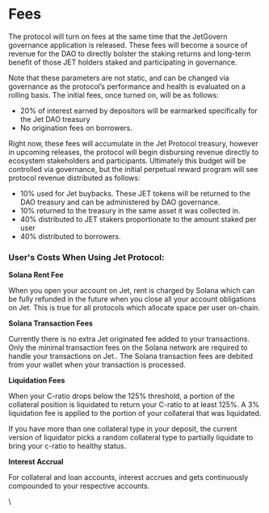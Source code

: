 # Fees

The protocol will turn on fees at the same time that the JetGovern governance application is released. These fees will become a source of revenue for the DAO to directly bolster the staking returns and long-term benefit of those JET holders staked and participating in governance.

Note that these parameters are not static, and can be changed via governance as the protocol’s performance and health is evaluated on a rolling basis. The initial fees, once turned on, will be as follows:

* 20% of interest earned by depositors will be earmarked specifically for the Jet DAO treasury
* No origination fees on borrowers.

Right now, these fees will accumulate in the Jet Protocol treasury, however in upcoming releases, the protocol will begin disbursing revenue directly to ecosystem stakeholders and participants. Ultimately this budget will be controlled via governance, but the initial perpetual reward program will see protocol revenue distributed as follows:

* 10% used for Jet buybacks. These JET tokens will be returned to the DAO treasury and can be administered by DAO governance.&#x20;
* 10% returned to the treasury in the same asset it was collected in.&#x20;
* 40% distributed to JET stakers proportionate to the amount staked per user
* 40% distributed to borrowers.

### User's Costs When Using Jet Protocol:

**Solana Rent Fee**

When you open your account on Jet, rent is charged by Solana which can be fully refunded in the future when you close all your account obligations on Jet. This is true for all protocols which allocate space per user on-chain.

**Solana Transaction Fees**

Currently there is no extra Jet originated fee added to your transactions. Only the minimal transaction fees on the Solana network are required to handle your transactions on Jet.. The Solana transaction fees are debited from your wallet when your transaction is processed.

**Liquidation Fees**

When your C-ratio drops below the 125% threshold, a portion of the collateral position is liquidated to return your C-ratio to at least 125%. A 3% liquidation fee is applied to the portion of your collateral that was liquidated.

If you have more than one collateral type in your deposit, the current version of liquidator picks a random collateral type to partially liquidate to bring your c-ratio to healthy status.

**Interest Accrual**

For collateral and loan accounts, interest accrues and gets continuously compounded to your respective accounts.

\

